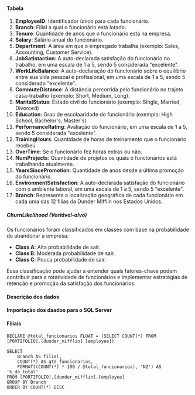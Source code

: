 #### Tabela

1. **EmployeeID**: Identificador único para cada funcionário.
1. **Branch**: Filial a qual o funcionário está lotado.
1. **Tenure**: Quantidade de anos que o funcionário está na empresa.
1. **Salary**: Salário anual do funcionário.
1. **Department**: A área em que o empregado trabalha (exemplo: Sales, Accounting, Customer Service).
1. **JobSatistaction**: A auto-declarada satisfação do funcionário no trabalho, em uma escala de 1 a 5, sendo 5 considerada "excelente".
1. **WorkLifeBalance**: A auto-declaração do funcionário sobre o equilíbrio entre sua vida pessoal e profissional, em uma escala de 1 a 5, sendo 5 considerado "excelente".
1. **CommuteDistance**: A distância percorrida pelo funcionário no trajeto casa-trabalho (exemplo: Short, Medium, Long).
1. **MaritalStatus**: Estado civil do funcionário (exemplo: Single, Married, Divorced)
1. **Education**: Grau de escolaaridade do funcionário (exemplo: High School, Bachelor's, Master's)
1. **PerformanceRating**: Avaliação do funcionário, em uma escala de 1 a 5, sendo 5 considerada "excelente".
1. **TrainingHours**: Quantidade de horas de treinamento que o funcionário recebeu.
1. **OverTime**: Se o funcionário fez horas extras ou não.
1. **NumProjects**: Quantidade de projetos os quais o funcionários está trabalhando atualmente.
1. **YearsSincePromotion**: Quantidade de anos desde a última promoção do funcionário.
1. **EnvironmentSatisfaction**: A auto-declarada satisfação do funcionário com o ambiente laboral, em uma escala de 1 a 5, sendo 5 "excelente".
1. **Branch**: Representa a localização geográfica de cada funcionário em cada uma das 12 filias da Dunder Mifflin nos Estados Unidos.

##### ChurnLikelihood (Variável-alvo)

Os funcionários foram classificados em classes com base na probabilidade de abandonar a empresa:

- **Class A**: Alta probabilidade de sair.
- **Class B**: Moderada probabilidade de sair.
- **Class C**: Pouca probabilidade de sair.

Essa classificação pode ajudar a entender quais fatores-chave podem contribuir para a rotatividade de funcionários e implementar estratégias de retenção e promoção da satisfação dos funcionários. 


#### Descrição dos dados

#### Importação dos daados para o SQL Server

#### Filiais

```
DECLARE @total_funcionarios FLOAT = (SELECT COUNT(*) FROM [PORTIFOLIO].[dunder_mifflin].[employee])

SELECT 
    Branch AS filial, 
    COUNT(*) AS qtd_funcionarios,
    FORMAT((COUNT(*) * 100 / @total_funcionarios), 'N2') AS '%_do_total'
FROM [PORTIFOLIO].[dunder_mifflin].[employee]
GROUP BY Branch
ORDER BY COUNT(*) DESC
```